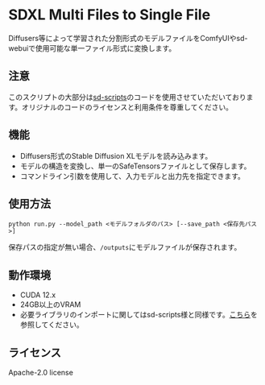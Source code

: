 # SDXL Multi Files to Single File 

Diffusers等によって学習された分割形式のモデルファイルをComfyUIやsd-webuiで使用可能な単一ファイル形式に変換します。

## 注意
このスクリプトの大部分は[sd-scripts](https://github.com/kohya-ss/sd-scripts)のコードを使用させていただいております。オリジナルのコードのライセンスと利用条件を尊重してください。

## 機能
- Diffusers形式のStable Diffusion XLモデルを読み込みます。
- モデルの構造を変換し、単一のSafeTensorsファイルとして保存します。
- コマンドライン引数を使用して、入力モデルと出力先を指定できます。

## 使用方法

```shell
python run.py --model_path <モデルフォルダのパス> [--save_path <保存先パス>]
```
保存パスの指定が無い場合、`/outputs`にモデルファイルが保存されます。

## 動作環境
- CUDA 12.x
- 24GB以上のVRAM
- 必要ライブラリのインポートに関してはsd-scripts様と同様です。[こちら](https://github.com/kohya-ss/sd-scripts)を参照してください。

## ライセンス
Apache-2.0 license